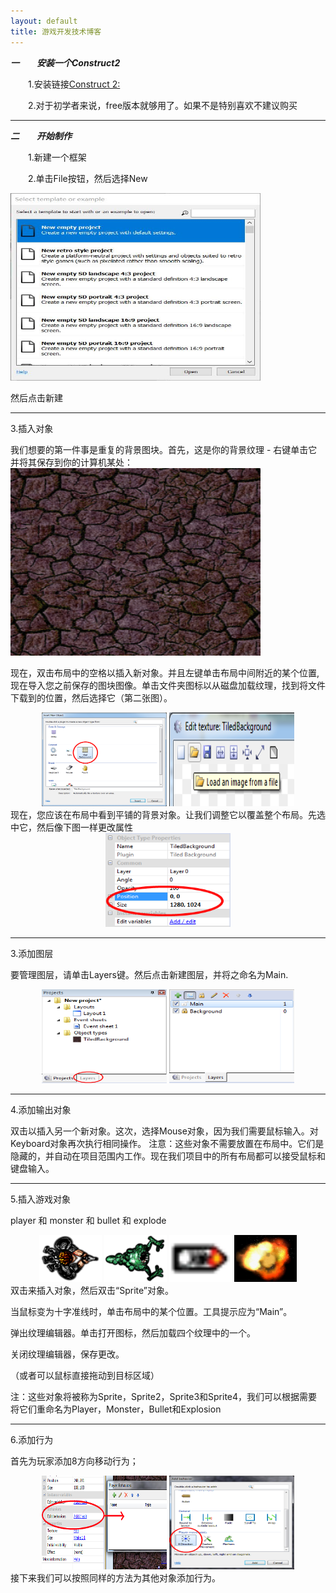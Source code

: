```yaml
---
layout: default
title: 游戏开发技术博客
---
```


***一&emsp;&emsp;安装一个Construct2***

&emsp;&emsp;1.安装链接[Construct 2:](https://www.scirra.com/construct2)

&emsp;&emsp;2.对于初学者来说，free版本就够用了。如果不是特别喜欢不建议购买

---
***二&emsp;&emsp;开始制作***

&emsp;&emsp;1.新建一个框架

&emsp;&emsp;2.单击File按钮，然后选择New

<img src="images\制作技术博客\QQ图片20181007204106.jpg"  height="300" width="400">

然后点击新建

---
3.插入对象

我们想要的第一件事是重复的背景图块。首先，这是你的背景纹理 - 右键单击​​它并将其保存到你的计算机某处：
<img src="images\制作技术博客\bg.png"  height="300" width="400">

现在，双击布局中的空格以插入新对象。并且左键单击布局中间附近的某个位置,现在导入您之前保存的图块图像。单击文件夹图标以从磁盘加载纹理，找到将文件下载到的位置，然后选择它（第二张图）。
<div align="center">
<img src="images\制作技术博客\insertobject.png"  height="150" width="200">
<img src="images\制作技术博客\loadtexturefromfile.png"  height="150" width="200">
 </div>
现在，您应该在布局中看到平铺的背景对象。让我们调整它以覆盖整个布局。先选中它，然后像下图一样更改属性
<div align="center">
<img src="images\制作技术博客\tiledproperties.png"  height="150" width="200">
 </div>

---

 3.添加图层

 要管理图层，请单击Layers键。然后点击新建图层，并将之命名为Main.
<div align="center">
<img src="images\制作技术博客\layerstab.png"  height="150" width="200">
<img src="images\制作技术博客\layersbar.png"  height="150" width="200">
 </div>
 
 ---
 4.添加输出对象

 双击以插入另一个新对象。这次，选择Mouse对象，因为我们需要鼠标输入。对Keyboard对象再次执行相同操作。
 注意：这些对象不需要放置在布局中。它们是隐藏的，并自动在项目范围内工作。现在我们项目中的所有布局都可以接受鼠标和键盘输入。

---
 5.插入游戏对象

 player 和 monster 和 bullet 和 explode
 <div align="center">
<img src="images\制作技术博客\player.png"  height="75" width="100">
<img src="images\制作技术博客\monster.png"  height="75" width="100">
<img src="images\制作技术博客\bullet.png"  height="75" width="100">
<img src="images\制作技术博客\explode.png"  height="75" width="100">
 </div>
双击来插入对象，然后双击“Sprite”对象。

当鼠标变为十字准线时，单击布局中的某个位置。工具提示应为“Main”。

弹出纹理编辑器。单击打开图标，然后加载四个纹理中的一个。

关闭纹理编辑器，保存更改。

（或者可以鼠标直接拖动到目标区域）

注：这些对象将被称为Sprite，Sprite2，Sprite3和Sprite4，我们可以根据需要将它们重命名为Player，Monster，Bullet和Explosion

---
6.添加行为

首先为玩家添加8方向移动行为；
<div align="center">
<img src="images\制作技术博客\openbehaviors.png"  height="150" width="200">
<img src="images\制作技术博客\add8dir.png"  height="150" width="200">
 </div>
 接下来我们可以按照同样的方法为其他对象添加行为。
 